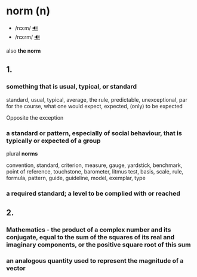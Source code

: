 # norm (n)

- /nɔːm/ [🔊](https://www.oxfordlearnersdictionaries.com/media/english/uk_pron/n/nor/norm_/norm__gb_2.mp3)
- /nɔːrm/ [🔊](https://www.oxfordlearnersdictionaries.com/media/english/us_pron/n/nor/norm_/norm__us_1.mp3)

also **the norm**

## 1.

### something that is usual, typical, or standard

standard, usual, typical, average, the rule, predictable, unexceptional, par for the course, what one would expect, expected, (only) to be expected

Opposite the exception

### a standard or pattern, especially of social behaviour, that is typically or expected of a group

plural **norms**

convention, standard, criterion, measure, gauge, yardstick, benchmark, point of reference, touchstone, barometer, litmus test, basis, scale, rule, formula, pattern, guide, guideline, model, exemplar, type

### a required standard; a level to be complied with or reached

## 2.

### Mathematics - the product of a complex number and its conjugate, equal to the sum of the squares of its real and imaginary components, or the positive square root of this sum

### an analogous quantity used to represent the magnitude of a vector